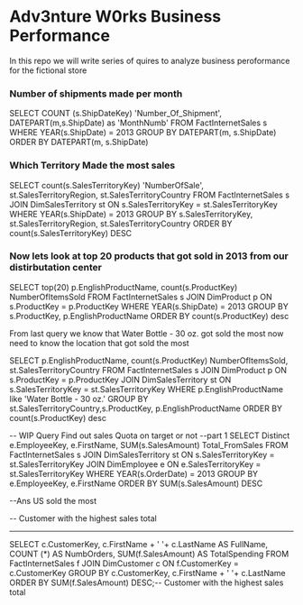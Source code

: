 # Adv3nture W0rks Business Performance
In this repo we will write series of quires to analyze business peroformance for the fictional store


### Number of shipments made per month

   SELECT COUNT (s.ShipDateKey) 'Number_Of_Shipment', DATEPART(m,s.ShipDate) as 'MonthNumb'
   FROM FactInternetSales s
   WHERE YEAR(s.ShipDate) = 2013
   GROUP BY DATEPART(m, s.ShipDate)
   ORDER BY DATEPART(m, s.ShipDate)


### Which Territory Made the most sales
   SELECT count(s.SalesTerritoryKey) 'NumberOfSale', st.SalesTerritoryRegion, st.SalesTerritoryCountry
   FROM FactInternetSales s 
   JOIN DimSalesTerritory st ON s.SalesTerritoryKey = st.SalesTerritoryKey
   WHERE YEAR(s.ShipDate) = 2013
   GROUP BY s.SalesTerritoryKey, st.SalesTerritoryRegion, st.SalesTerritoryCountry
   ORDER BY count(s.SalesTerritoryKey) DESC

### Now lets look at top 20 products that got sold in 2013 from our distirbutation center
   SELECT top(20) p.EnglishProductName, count(s.ProductKey) NumberOfItemsSold
   FROM FactInternetSales s
   JOIN DimProduct p ON s.ProductKey = p.ProductKey
   WHERE YEAR(s.ShipDate) = 2013
   GROUP BY s.ProductKey, p.EnglishProductName
   ORDER BY count(s.ProductKey) desc 

From last query we know that Water Bottle - 30 oz. got sold the most
now need to know the location that got sold the most

SELECT p.EnglishProductName, count(s.ProductKey) NumberOfItemsSold, st.SalesTerritoryCountry
FROM FactInternetSales s
JOIN DimProduct p ON s.ProductKey = p.ProductKey
JOIN DimSalesTerritory st ON s.SalesTerritoryKey = st.SalesTerritoryKey
WHERE p.EnglishProductName like 'Water Bottle - 30 oz.'
GROUP BY st.SalesTerritoryCountry,s.ProductKey, p.EnglishProductName
ORDER BY count(s.ProductKey) desc 

-- WIP Query Find out sales Quota on target or not
--part 1
SELECT Distinct e.EmployeeKey, e.FirstName, SUM(s.SalesAmount) Total_FromSales
FROM FactInternetSales s
JOIN DimSalesTerritory st ON
   s.SalesTerritoryKey = st.SalesTerritoryKey
JOIN DimEmployee e ON
   e.SalesTerritoryKey = st.SalesTerritoryKey
WHERE YEAR(s.OrderDate) = 2013
GROUP BY e.EmployeeKey, e.FirstName
ORDER BY SUM(s.SalesAmount) DESC

--Ans US sold the most 



-- Customer with the highest sales total
____________________________________________________________
SELECT c.CustomerKey, c.FirstName + ' '+ c.LastName AS FullName, 
    COUNT (*) AS NumbOrders,
    SUM(f.SalesAmount) AS TotalSpending
FROM FactInternetSales f 
JOIN DimCustomer c ON f.CustomerKey = c.CustomerKey
GROUP BY c.CustomerKey, c.FirstName + ' '+ c.LastName
ORDER BY SUM(f.SalesAmount) DESC;-- Customer with the highest sales total


